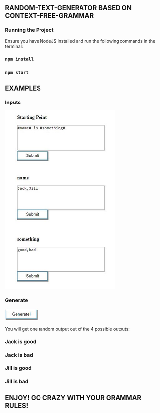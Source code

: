 ## RANDOM-TEXT-GENERATOR BASED ON CONTEXT-FREE-GRAMMAR
### Running the Project
Ensure you have NodeJS installed and run the following commands in the terminal:
### `npm install`
### `npm start`

## EXAMPLES
### Inputs
<img src="public/input.JPG" alt=""/>

### Generate
<img src="public/generate.JPG" alt=""/>

You will get one random output out of the 4 possible outputs:
### Jack is good
### Jack is bad
### Jill is good
### Jill is bad

## ENJOY! GO CRAZY WITH YOUR GRAMMAR RULES!
